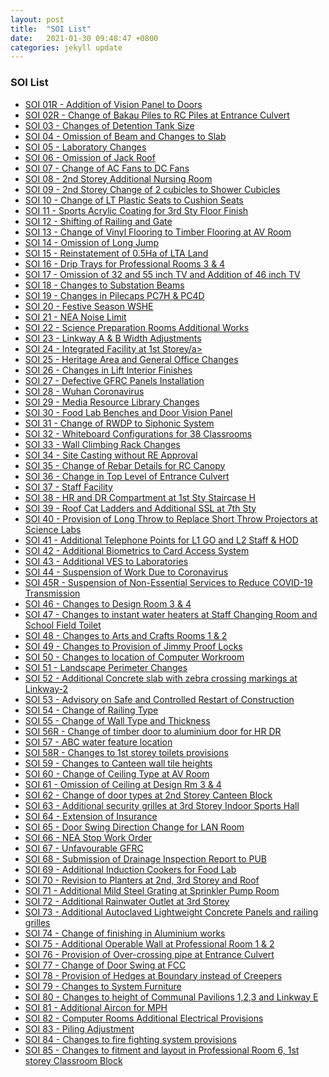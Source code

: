 ```yaml
---
layout: post
title:  "SOI List"
date:   2021-01-30 09:48:47 +0800
categories: jekyll update
---
```

<h3>SOI List</h3>
<ul id="myUL">
  <li><a href="https://drive.google.com/file/d/17aeb1ikIpEBclj7032V7RIqcKlqSeT3G/view?usp=sharing" target="_blank">SOI 01R - Addition of Vision Panel to Doors</a></li>
  <li><a href="https://drive.google.com/file/d/1Cg8C5jeS82yInYaA9j8Y0WcST66HX3Sn/view?usp=sharing" target="_blank">SOI 02R - Change of Bakau Piles to RC Piles at Entrance Culvert</a></li>
  <li><a href="https://drive.google.com/file/d/1NoVlc3gcD_tbL55SGw7Zun61HcUO0wSU/view?usp=sharing" target="_blank">SOI 03 - Changes of Detention Tank Size</a></li>
  <li><a href="https://drive.google.com/file/d/1fjTjO3JRFy1cpcjYf034wpfBCQGVM1H0/view?usp=sharing" target="_blank">SOI 04 - Omission of Beam and Changes to Slab</a></li>
  <li><a href="https://drive.google.com/file/d/1DzsR2mKX01jigCtJe1fE6xEYGzCq3NqK/view?usp=sharing" target="_blank">SOI 05 - Laboratory Changes</a></li>
  <li><a href="https://drive.google.com/file/d/1NaMGDOCf3N58gpX_GzDqeNOfmRe0Im5S/view?usp=sharing" target="_blank">SOI 06 - Omission of Jack Roof</a></li>
  <li><a href="https://drive.google.com/file/d/1WPaOCHEXykOFzrTLW8aJnLCKMN9xIC58/view?usp=sharing" target="_blank">SOI 07 - Change of AC Fans to DC Fans</a></li>
  <li><a href="https://drive.google.com/file/d/1bjOdqaajntZgj8jGfqZ2zIxbm1c9owzW/view?usp=sharing" target="_blank">SOI 08 - 2nd Storey Additional Nursing Room</a></li>
  <li><a href="https://drive.google.com/file/d/12TO5W5vJ9T2nIAYOHD1ZpeYfuQj5F-dB/view?usp=sharing" target="_blank">SOI 09 - 2nd Storey Change of 2 cubicles to Shower Cubicles</a></li>
  <li><a href="https://drive.google.com/file/d/1ZUZ6OTu_9gT6la5amhl34mVDPTCQLfiN/view?usp=sharing" target="_blank">SOI 10 - Change of LT Plastic Seats to Cushion Seats</a></li>
  <li><a href="https://drive.google.com/file/d/1N_mHFewp6totOs2ucay7-7VO2vG5dTOw/view?usp=sharing" target="_blank">SOI 11 - Sports Acrylic Coating for 3rd Sty Floor Finish</a></li>
  <li><a href="https://drive.google.com/file/d/1OIOhvCVjcwyE3ATNwyxcZv_l1Z5hRu0c/view?usp=sharing" target="_blank">SOI 12 - Shifting of Railing and Gate</a></li>
  <li><a href="https://drive.google.com/file/d/1wRzi0_r1phPR_OK1Qc55Xjuo1fgxOvu_/view?usp=sharing" target="_blank">SOI 13 - Change of Vinyl Flooring to Timber Flooring at AV Room</a></li>
  <li><a href="https://drive.google.com/file/d/1KSfh9yXZiR-hA9IOKft1IJXc4RWo1ELo/view?usp=sharing" target="_blank">SOI 14 - Omission of Long Jump</a></li>
  <li><a href="https://drive.google.com/file/d/1JhJC3zUEwcVBIaz39kQ79fv3-1wrv5ko/view?usp=sharing" target="_blank">SOI 15 - Reinstatement of 0.5Ha of LTA Land</a></li>
  <li><a href="https://drive.google.com/file/d/1L23lu6JR4aVgJLkvAvJrKA5MfpGQhmzU/view?usp=sharing" target="_blank">SOI 16 - Drip Trays for Professional Rooms 3 & 4</a></li>
  <li><a href="https://drive.google.com/file/d/15AaLJGXvRA5qmFrDQDtUS1PE5DdrbffB/view?usp=sharing" target="_blank">SOI 17 - Omission of 32 and 55 inch TV and Addition of 46 inch TV</a></li>
  <li><a href="https://drive.google.com/file/d/1hXELP6QeeRO3MDz6VEZ4c9LgjFS6BbyF/view?usp=sharing" target="_blank">SOI 18 - Changes to Substation Beams</a></li>
  <li><a href="https://drive.google.com/file/d/1y2PpMHI56d2pXQaosBGQ6_fo1w3seY_6/view?usp=sharing" target="_blank">SOI 19 - Changes in Pilecaps PC7H & PC4D</a></li>
  <li><a href="https://drive.google.com/file/d/1PW0nfVw_lve9GSYXhbn2LHZFbKzpXg4A/view?usp=sharing" target="_blank">SOI 20 - Festive Season WSHE</a></li>
  <li><a href="https://drive.google.com/file/d/1OcZYHccfWW-lT4kSQoRPKh4adTnwDuIK/view?usp=sharing" target="_blank">SOI 21 - NEA Noise Limit</a></li>
  <li><a href="https://drive.google.com/file/d/1WoGTE2oCzt-aNCP3TWqdkQAVpju1i3Ls/view?usp=sharing" target="_blank">SOI 22 - Science Preparation Rooms Additional Works</a></li>
  <li><a href="https://drive.google.com/file/d/1IJEzL_elaubf1Eo9JREQ4YwBNgrLMO5K/view?usp=sharing" target="_blank">SOI 23 - Linkway A & B Width Adjustments</a></li>
  <li><a href="https://drive.google.com/file/d/1x3nljcvSZhb1C196kvxw6dYUUC1x7Gf3/view?usp=sharing" target="_blank">SOI 24 - Integrated Facility at 1st Storey/a></li>
  <li><a href="https://drive.google.com/file/d/1z-CXKtw8g4FNXhIqs-WvBohWdC43t06S/view?usp=sharing" target="_blank">SOI 25 - Heritage Area and General Office Changes</a></li>
  <li><a href="https://drive.google.com/file/d/18nSAO_7Ui8eNul9St7xYFV3h2fovLyZS/view?usp=sharing" target="_blank">SOI 26 - Changes in Lift Interior Finishes</a></li>
  <li><a href="https://drive.google.com/file/d/13A5T3ziV2b4ouUoXgpV-k6PNa3WxlrFz/view?usp=sharing" target="_blank">SOI 27 - Defective GFRC Panels Installation</a></li>
  <li><a href="https://drive.google.com/file/d/1I9NAfsz1jSUfYLQN3zLvMJXxqpIr9cGF/view?usp=sharing" target="_blank">SOI 28 - Wuhan Coronavirus</a></li>
  <li><a href="https://drive.google.com/file/d/1IVniMcG5tBqaSE2rFyT-44Uu46JoyO96/view?usp=sharing" target="_blank">SOI 29 - Media Resource Library Changes</a></li>
  <li><a href="https://drive.google.com/file/d/14IJ8AE5GZa63yvi3SbbXVnX7JBVRDBoz/view?usp=sharing" target="_blank">SOI 30 - Food Lab Benches and Door Vision Panel</a></li>
  <li><a href="https://drive.google.com/file/d/19V_upd0lL02haewnOIV1fmcQ44_VFU_B/view?usp=sharing" target="_blank">SOI 31 - Change of RWDP to Siphonic System</a></li>
  <li><a href="https://drive.google.com/file/d/1M8DbiMTGaH9l12wjP9o4QnNWqhwSkkCM/view?usp=sharing" target="_blank">SOI 32 - Whiteboard Configurations for 38 Classrooms</a></li>
  <li><a href="https://drive.google.com/file/d/1EeDH7hNJtVfdaAMJu6VE7wLrZ5YG7E_U/view?usp=sharing" target="_blank">SOI 33 - Wall Climbing Rack Changes</a></li>
  <li><a href="https://drive.google.com/file/d/1KzQQepJWBY6PyzyD2O331iV4MGS4ub4U/view?usp=sharing" target="_blank">SOI 34 - Site Casting without RE Approval</a></li>
  <li><a href="https://drive.google.com/file/d/1ShX52VkxbVYr5t1oyiL_TKW8cn6bo8Zm/view?usp=sharing" target="_blank">SOI 35 - Change of Rebar Details for RC Canopy</a></li>
  <li><a href="https://drive.google.com/file/d/1i_fLP-O--HiKTYDi0CywyF5q3ybbKSlx/view?usp=sharing" target="_blank">SOI 36 - Change in Top Level of Entrance Culvert</a></li>
  <li><a href="https://drive.google.com/file/d/1orgu1HbPe7PrtU2c0nLnhtu24AiNo3lk/view?usp=sharing" target="_blank">SOI 37 - Staff Facility</a></li>
  <li><a href="https://drive.google.com/file/d/1gzaXisfFFSMvGjARpGKBvxPK6N2Y0LIx/view?usp=sharing" target="_blank">SOI 38 - HR and DR Compartment at 1st Sty Staircase H</a></li>
  <li><a href="https://drive.google.com/file/d/1Ds-r4SrISEs2ETIX2MeMTCnNEfl0PQJW/view?usp=sharing" target="_blank">SOI 39 - Roof Cat Ladders and Additional SSL at 7th Sty</a></li>
  <li><a href="https://drive.google.com/file/d/1rIsbp5pPviNK8RHCVu4h7xsAxb8_wi7a/view?usp=sharing" target="_blank">SOI 40 - Provision of Long Throw to Replace Short Throw Projectors at Science Labs</a></li>
  <li><a href="https://drive.google.com/file/d/1lEQxD9N_vLh98jfhAXH6-hHEM676GUQS/view?usp=sharing" target="_blank">SOI 41 - Additional Telephone Points for L1 GO and L2 Staff & HOD</a></li>
  <li><a href="https://drive.google.com/file/d/1j2ZvWQOhgtkzaVp7gFjuENpg-sD4qwkC/view?usp=sharing" target="_blank">SOI 42 - Additional Biometrics to Card Access System</a></li>
  <li><a href="https://drive.google.com/file/d/1C8EgWYXvKoIvhUBuCEQmDSPCvcwaY_8A/view?usp=sharing" target="_blank">SOI 43 - Additional VES to Laboratories</a></li>
  <li><a href="https://drive.google.com/file/d/1-IXmS1OrsgJ1nHAFqJitVP-oenhFV9dG/view?usp=sharing" target="_blank">SOI 44 - Suspension of Work Due to Coronavirus</a></li>
  <li><a href="https://drive.google.com/file/d/19_3KxO7udFd9aQza-sAxnePmJfDpX9DJ/view?usp=sharing" target="_blank">SOI 45R - Suspension of Non-Essential Services to Reduce COVID-19 Transmission</a></li>
  <li><a href="https://drive.google.com/file/d/1v-1cdXxrEca3xexqBkasnkq-RuemsZvG/view?usp=sharing" target="_blank">SOI 46 - Changes to Design Room 3 & 4</a></li>
  <li><a href="https://drive.google.com/file/d/1URzYI_60N_Pz3LSF49NtQ6KGa2ZKfmWN/view?usp=sharing" target="_blank">SOI 47 - Changes to instant water heaters at Staff Changing Room and School Field Toilet</a></li>
  <li><a href="https://drive.google.com/file/d/1mfO0qk_nhNKCeX_ZnsCwjMIu41PlZd1T/view?usp=sharing" target="_blank">SOI 48 - Changes to Arts and Crafts Rooms 1 & 2</a></li>
  <li><a href="https://drive.google.com/file/d/1EcYMbXqZlsKcUmH4UrBB8IEE4OQjg9Ot/view?usp=sharing" target="_blank">SOI 49 - Changes to Provision of Jimmy Proof Locks</a></li>
  <li><a href="https://drive.google.com/file/d/1mOji7xsY36SzLRQWLzKV9ubKB3hCSNkQ/view?usp=sharing" target="_blank">SOI 50 - Changes to location of Computer Workroom</a></li>
  <li><a href="https://drive.google.com/file/d/1yHA77EtBaMv-Z0V1Vh1otJIF32n0KXiF/view?usp=sharing" target="_blank">SOI 51 - Landscape Perimeter Changes</a></li>
  <li><a href="https://drive.google.com/file/d/1t2oAj8yjsBvWO5-_cWdjqValpyrQe55A/view?usp=sharing" target="_blank">SOI 52 - Additional Concrete slab with zebra crossing markings at Linkway-2</a></li>
  <li><a href="https://drive.google.com/file/d/1xFCR2azZrGt127OjW2iUakkXgi3APp9q/view?usp=sharing" target="_blank">SOI 53 - Advisory on Safe and Controlled Restart of Construction</a></li>
  <li><a href="https://drive.google.com/file/d/1zVSwNzprXvB1khBxWJ1kYpqjYM7oASID/view?usp=sharing" target="_blank">SOI 54 - Change of Railing Type</a></li>
  <li><a href="https://drive.google.com/file/d/1lOzOkh70NTdFqg7y7rNUbhglqGVRJm_O/view?usp=sharing" target="_blank">SOI 55 - Change of Wall Type and Thickness</a></li>
  <li><a href="https://drive.google.com/file/d/13F4etRP43ow9pBdw0fSeRVngCccSAi1E/view?usp=sharing" target="_blank">SOI 56R - Change of timber door to aluminium door for HR DR</a></li>
  <li><a href="https://drive.google.com/file/d/10ZCjpKtdSk89NiHSy6zUU8p5j04kFExv/view?usp=sharing" target="_blank">SOI 57 - ABC water feature location</a></li>
  <li><a href="https://drive.google.com/file/d/1u1WgSkZJa4LebOPjmvozt4J8j7MICTdV/view?usp=sharing" target="_blank">SOI 58R - Changes to 1st storey toilets provisions</a></li>
  <li><a href="https://drive.google.com/file/d/1vqrfo0ypLfNj5YgT8Tj93Fais7udaf1j/view?usp=sharing" target="_blank">SOI 59 - Changes to Canteen wall tile heights</a></li>
  <li><a href="https://drive.google.com/file/d/1xIRXpCUaS4TB07w05tI-J6NPtGrZKmv9/view?usp=sharing" target="_blank">SOI 60 - Change of Ceiling Type at AV Room</a></li>
  <li><a href="https://drive.google.com/file/d/18XsUoVQg1_XHK9D3TIlnxejaMpYIH2tc/view?usp=sharing" target="_blank">SOI 61 - Omission of Ceiling at Design Rm 3 & 4</a></li>
  <li><a href="https://drive.google.com/file/d/1eYjjzF_bRG_5j1Isuk_6wRo7RYl01TNc/view?usp=sharing" target="_blank">SOI 62 - Change of door types at 2nd Storey Canteen Block</a></li>
  <li><a href="https://drive.google.com/file/d/1I_3uDA_xvu7SqzWIpQLB3hRtdH6c8R0f/view?usp=sharing" target="_blank">SOI 63 - Additional security grilles at 3rd Storey Indoor Sports Hall</a></li>
  <li><a href="https://drive.google.com/file/d/11CqPa8U88HoC8dBhTf3SUNjwfMpcR071/view?usp=sharing" target="_blank">SOI 64 - Extension of Insurance</a></li>
  <li><a href="https://drive.google.com/file/d/1okpcyNndqo4-dkytocivwkm9Yl8VO7XW/view?usp=sharing" target="_blank">SOI 65 - Door Swing Direction Change for LAN Room</a></li>
  <li><a href="https://drive.google.com/file/d/14f0MOTgSDEgNR7QwUM3DP1JmNngCAwe9/view?usp=sharing" target="_blank">SOI 66 - NEA Stop Work Order</a></li>
  <li><a href="https://drive.google.com/file/d/1F9gQwleVyDAVtI_OFkJuA0_cawwSb2uY/view?usp=sharing" target="_blank">SOI 67 - Unfavourable GFRC</a></li>
  <li><a href="https://drive.google.com/file/d/10cLTf6GJxW9Hfd6Hm27ME1mAKT3nyQja/view?usp=sharing" target="_blank">SOI 68 - Submission of Drainage Inspection Report to PUB</a></li>
  <li><a href="https://drive.google.com/file/d/1YIRN5C8c5VokiBdBxhI48Xk7bvpK-M_8/view?usp=sharing" target="_blank">SOI 69 - Additional Induction Cookers for Food Lab</a></li>
  <li><a href="https://drive.google.com/file/d/1OdG85c7D7Cq1heNt6PChrXNJim6aQkcA/view?usp=sharing" target="_blank">SOI 70 - Revision to Planters at 2nd, 3rd Storey and Roof</a></li>
  <li><a href="https://drive.google.com/file/d/1i_SSViHKptVjHtQjery2Hs-eCtYnyHt3/view?usp=sharing" target="_blank">SOI 71 - Additional Mild Steel Grating at Sprinkler Pump Room</a></li>
  <li><a href="https://drive.google.com/file/d/1m7MxEMyQoDfiAr6H6L5btfvJwhjGV96-/view?usp=sharing" target="_blank">SOI 72 - Additional Rainwater Outlet at 3rd Storey</a></li>
  <li><a href="https://drive.google.com/file/d/1_SxiQdT02tAohrE5_CksHqQ3BJ5OZjkH/view?usp=sharing" target="_blank">SOI 73 - Additional Autoclaved Lightweight Concrete Panels and railing grilles</a></li>
  <li><a href="https://drive.google.com/file/d/1mPtADjidqaymjrouAvK570hoGDGbXwa2/view?usp=sharing" target="_blank">SOI 74 - Change of finishing in Aluminium works</a></li>
  <li><a href="https://drive.google.com/file/d/1_F09AsKJC4w2qgumj8KDLb0plp76hQ6K/view?usp=sharing" target="_blank">SOI 75 - Additional Operable Wall at Professional Room 1 & 2</a></li>
  <li><a href="https://drive.google.com/file/d/1PskOpm7KyWbWt5JyprV6snXBB_wMRTwl/view?usp=sharing" target="_blank">SOI 76 - Provision of Over-crossing pipe at Entrance Culvert</a></li>
  <li><a href="https://drive.google.com/file/d/11aaV8gTYtlBq3SPBxOnGqnjSlTfB_Uyg/view?usp=sharing" target="_blank">SOI 77 - Change of Door Swing at FCC</a></li>
  <li><a href="https://drive.google.com/file/d/1Aa9dubtJ2zYVvVezXiEW-nXzO92PB0et/view?usp=sharing" target="_blank">SOI 78 - Provision of Hedges at Boundary instead of Creepers</a></li>
  <li><a href="https://drive.google.com/file/d/1gFovKAqmfeWwHXzBaNIr0Glcj1YJu9js/view?usp=sharing" target="_blank">SOI 79 - Changes to System Furniture</a></li>
  <li><a href="https://drive.google.com/file/d/1fLNZPGU2i-SmhSRojo1FyvXRpHqJ1OGl/view?usp=sharing" target="_blank">SOI 80 - Changes to height of Communal Pavilions 1,2,3 and Linkway E</a></li>
  <li><a href="https://drive.google.com/file/d/1ymST4-OoPFheJf2hq3pk5-b9McX8NCZz/view?usp=sharing" target="_blank">SOI 81 - Additional Aircon for MPH</a></li>
  <li><a href="https://drive.google.com/file/d/1SZUlnu2wDRIk46P7B8PHB5i0AnW2KOJ1/view?usp=sharing" target="_blank">SOI 82 - Computer Rooms Additional Electrical Provisions</a></li>
  <li><a href="https://drive.google.com/file/d/1V8-jXxok7ELdyr2PURSq0GA5RR3hz07f/view?usp=sharing" target="_blank">SOI 83 - Piling Adjustment</a></li>
  <li><a href="https://drive.google.com/file/d/1GcRgiKLT9NHHUvCu78i7IWJqQZKg9kXB/view?usp=sharing" target="_blank">SOI 84 - Changes to fire fighting system provisions</a></li>  
  <li><a href="https://drive.google.com/file/d/1xmZxle8sllyT_E5D0iwIi7UUu3tsGe-T/view?usp=sharing" target="_blank">SOI 85 - Changes to fitment and layout in Professional Room 6, 1st storey Classroom Block</a></li> 
  <!-- <li><a href="" target="_blank"></a></li>
  <li><a href="" target="_blank"></a></li>
  <li><a href="" target="_blank"></a></li>
  <li><a href="" target="_blank"></a></li> -->
</ul>